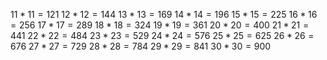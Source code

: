 
$11*11=121$
$12*12=144$
$13*13=169$
$14*14=196$
$15*15=225$
$16*16=256$
$17*17=289$
$18*18=324$
$19*19=361$
$20*20=400$
$21*21=441$
$22*22=484$
$23*23=529$
$24*24=576$
$25*25=625$
$26*26=676$
$27*27=729$
$28*28=784$
$29*29=841$
$30*30=900$
